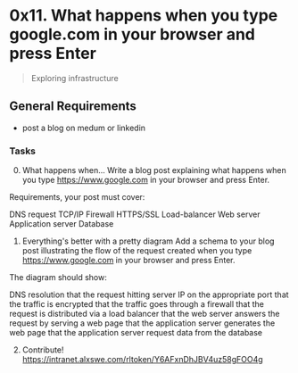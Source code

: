 # 0x11. What happens when you type google.com in your browser and press Enter
> Exploring infrastructure 

## General Requirements
* post a blog on medum or linkedin 

### Tasks
0. What happens when...
Write a blog post explaining what happens when you type https://www.google.com in your browser and press Enter.

Requirements, your post must cover:

DNS request
TCP/IP
Firewall
HTTPS/SSL
Load-balancer
Web server
Application server
Database

1. Everything's better with a pretty diagram
Add a schema to your blog post illustrating the flow of the request created when you type https://www.google.com in your browser and press Enter.

The diagram should show:

DNS resolution
that the request hitting server IP on the appropriate port
that the traffic is encrypted
that the traffic goes through a firewall
that the request is distributed via a load balancer
that the web server answers the request by serving a web page
that the application server generates the web page
that the application server request data from the database

2. Contribute!
https://intranet.alxswe.com/rltoken/Y6AFxnDhJBV4uz58gFOO4g
